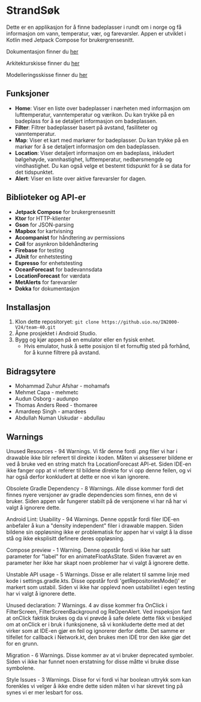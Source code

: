 ﻿# StrandSøk

Dette er en applikasjon for å finne badeplasser i rundt om i norge og få informasjon om vann, temperatur, vær, og farevarsler. Appen er utviklet i Kotlin med Jetpack Compose for brukergrensesnitt. 

Dokumentasjon finner du [her](https://pages.github.uio.no/audunpo/team-40-docs/)

Arkitekturskisse finner du [her](https://github.uio.no/IN2000-V24/team-40/tree/main/src/Dataflyt.png)

Modelleringsskisse finner du [her](https://github.uio.no/IN2000-V24/team-40/blob/main/MODELING.md)

## Funksjoner

- **Home**: Viser en liste over badeplasser i nærheten med informasjon om lufttemperatur, vanntemperatur og værikon. Du kan trykke på en badeplass for å se detaljert informasjon om badeplassen.
- **Filter**: Filtrer badeplasser basert på avstand, fasiliteter og vanntemperatur.
- **Map**: Viser et kart med markører for badeplasser. Du kan trykke på en markør for å se detaljert informasjon om den badeplassen.
- **Location**: Viser detaljert informasjon om en badeplass, inkludert bølgehøyde, vannhastighet, lufttemperatur, nedbørsmengde og vindhastighet. Du kan også velge et bestemt tidspunkt for å se data for det tidspunktet.
- **Alert**: Viser en liste over aktive farevarsler for dagen.

## Biblioteker og API-er

- **Jetpack Compose** for brukergrensesnitt
- **Ktor** for HTTP-klienter
- **Gson** for JSON-parsing
- **Mapbox** for kartvisning
- **Accompanist** for håndtering av permissions
- **Coil** for asynkron bildehåndtering
- **Firebase** for testing
- **JUnit** for enhetstesting
- **Espresso** for enhetstesting
- **OceanForecast** for badevannsdata
- **LocationForecast** for værdata
- **MetAlerts** for farevarsler
- **Dokka** for dokumentasjon

## Installasjon

1. Klon dette repositoryet: `git clone https://github.uio.no/IN2000-V24/team-40.git`
2. Åpne prosjektet i Android Studio.
3. Bygg og kjør appen på en emulator eller en fysisk enhet.
    - Hvis emulator, husk å sette posisjon til et fornuftig sted på forhånd, for å kunne filtrere på avstand.

## Bidragsytere

- Mohammad Zuhur Afshar - mohamafs
- Mehmet Capa - mehmetc
- Audun Osborg - audunpo
- Thomas Anders Reed - thomaree
- Amardeep Singh - amardees
- Abdullah Numan Uskudar - abdullau

## Warnings

Unused Resources - 94 Warnings. Vi får denne fordi .png filer vi har i drawable ikke blir referert 
til direkte i koden. Måten vi aksesserer bildene er ved å bruke ved en string match fra LocationForecast
API-et. Siden IDE-en ikke fanger opp at vi referer til bildene direkte for vi opp denne feilen, og vi
har også derfor konkludert at dette er noe vi kan ignorere.

Obsolete Gradle Dependency - 8 Warnings. Alle disse kommer fordi det finnes nyere versjoner av gradle
dependencies som finnes, enn de vi bruker. Siden appen vår fungerer stabilt på de versjonene vi har
nå har vi valgt å ignorere dette. 

Android Lint: Usability - 94 Warnings. Denne oppstår fordi filer IDE-en anbefaler å kun a "density
independent" filer i drawable mappen. Siden bildene sin oppløsning ikke er problematisk for appen
har vi valgt å la disse stå og ikke eksplisitt definere deres oppløsning. 

Compose preview - 1 Warning. Denne oppstår fordi vi ikke har satt parameter for "label" for en
animateFloatAsState. Siden fraværet av en parameter her ikke har skapt noen problemer 
har vi valgt å ignorere dette.

Unstable API usage - 5 Warnings. Disse er alle relatert til samme linje med kode i settings.gradle.kts.
Disse oppstår fordi 'getRepositoriesMode()' er markert som ustabil. Siden vi ikke har opplevd noen
ustabilitet i egen testing har vi valgt å ignorere dette.

Unused declaration: 7 Warnings. 4 av disse kommer fra OnClick i FilterScreen, FilterScreenBackground og 
ReOpenAlert. Ved inspeksjon fant at onClick faktisk brukes og da vi prøvde å safe delete dette fikk vi beskjed om
at onClick er i bruk i funksjonene, så vi konkluderte dette med at det virker som at 
IDE-en gjør en feil og ignorerer derfor dette. Det samme er tilfellet for callback i Network.kt, den brukes
men IDE tror den ikke gjør det for en grunn.

Migration - 6 Warnings. Disse kommer av at vi bruker deprecated symboler. Siden vi ikke har funnet noen
erstatning for disse måtte vi bruke disse symbolene. 

Style Issues - 3 Warnings. Disse for vi fordi vi har boolean uttrykk som kan forenkles
vi velger å ikke endre dette siden måten vi har skrevet ting på synes vi er mer lesbart for
oss. 
